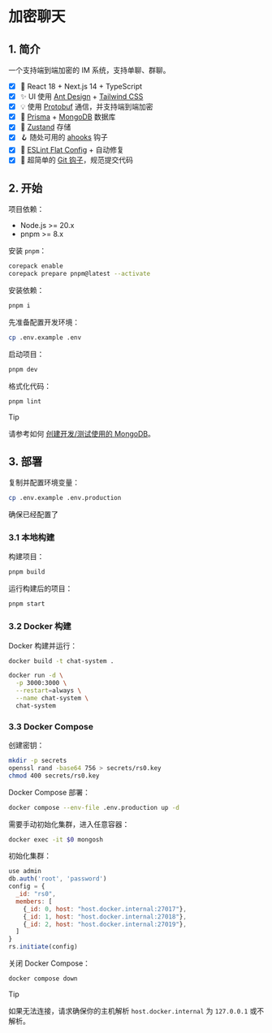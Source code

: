 # 加密聊天

## 1. 简介

一个支持端到端加密的 IM 系统，支持单聊、群聊。

- [x] 🚀 React 18 + Next.js 14 + TypeScript
- [x] ✨ UI 使用 [Ant Design](https://ant.design/) + [Tailwind CSS](https://tailwindcss.com/)
- [x] 💡 使用 [Protobuf](https://github.com/protobufjs/protobuf.js/) 通信，并支持端到端加密
- [x] 🥭 [Prisma](https://www.prisma.io/) + [MongoDB](https://www.mongodb.com/) 数据库
- [x] 💾 [Zustand](https://github.com/pmndrs/zustand) 存储
- [x] 🪝 随处可用的 [ahooks](https://ahooks.js.org/) 钩子
- [x] 🎇 [ESLint Flat Config](https://eslint.org/docs/latest/use/configure/configuration-files-new) + 自动修复
- [x] 📐 超简单的 [Git 钩子](https://github.com/toplenboren/simple-git-hooks)，规范提交代码

## 2. 开始

项目依赖：

- Node.js >= 20.x
- pnpm >= 8.x

安装 `pnpm`：

```bash
corepack enable
corepack prepare pnpm@latest --activate
```

安装依赖：

```bash
pnpm i
```

先准备配置开发环境：

```bash
cp .env.example .env
```

启动项目：

```bash
pnpm dev
```

格式化代码：

```bash
pnpm lint
```

> [!TIP]
> 请参考如何 [创建开发/测试使用的 MongoDB](./tools/mongo/README.md)。

## 3. 部署

复制并配置环境变量：

```bash
cp .env.example .env.production
```

确保已经配置了

### 3.1 本地构建

构建项目：

```bash
pnpm build
```

运行构建后的项目：

```bash
pnpm start
```

### 3.2 Docker 构建

Docker 构建并运行：

```bash
docker build -t chat-system .

docker run -d \
  -p 3000:3000 \
  --restart=always \
  --name chat-system \
  chat-system
```

### 3.3 Docker Compose

创建密钥：

```bash
mkdir -p secrets
openssl rand -base64 756 > secrets/rs0.key
chmod 400 secrets/rs0.key
```

Docker Compose 部署：

```bash
docker compose --env-file .env.production up -d
```

需要手动初始化集群，进入任意容器：

```bash
docker exec -it $0 mongosh
```

初始化集群：

```js
use admin
db.auth('root', 'password')
config = {
  _id: "rs0",
  members: [
    {_id: 0, host: "host.docker.internal:27017"},
    {_id: 1, host: "host.docker.internal:27018"},
    {_id: 2, host: "host.docker.internal:27019"},
  ]
}
rs.initiate(config)
```

关闭 Docker Compose：

```bash
docker compose down
```

> [!TIP]
> 如果无法连接，请求确保你的主机解析 `host.docker.internal` 为 `127.0.0.1` 或不解析。
